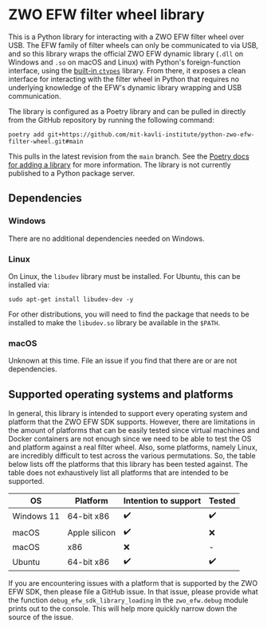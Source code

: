 # ZWO EFW filter wheel library

This is a Python library for interacting with a ZWO EFW filter wheel over USB. The EFW family of filter wheels can only be communicated to via USB, and so this library wraps the official ZWO EFW dynamic library (`.dll` on Windows and `.so` on macOS and Linux) with Python's foreign-function interface, using the [built-in `ctypes`](https://docs.python.org/3/library/ctypes.html) library. From there, it exposes a clean interface for interacting with the filter wheel in Python that requires no underlying knowledge of the EFW's dynamic library wrapping and USB communication.

The library is configured as a Poetry library and can be pulled in directly from the GitHub repository by running the following command:

```console
poetry add git+https://github.com/mit-kavli-institute/python-zwo-efw-filter-wheel.git#main
```

This pulls in the latest revision from the `main` branch. See the [Poetry docs for adding a library](https://python-poetry.org/docs/cli/#add) for more information. The library is not currently published to a Python package server.

## Dependencies

### Windows

There are no additional dependencies needed on Windows.

### Linux

On Linux, the `libudev` library must be installed. For Ubuntu, this can be installed via:

```console
sudo apt-get install libudev-dev -y
```

For other distributions, you will need to find the package that needs to be installed to make the `libudev.so` library be available in the `$PATH`.

### macOS

Unknown at this time. File an issue if you find that there are or are not dependencies.

## Supported operating systems and platforms

In general, this library is intended to support every operating system and platform that the ZWO EFW SDK supports. However, there are limitations in the amount of platforms that can be easily tested since virtual machines and Docker containers are not enough since we need to be able to test the OS and platform against a real filter wheel. Also, some platforms, namely Linux, are incredibly difficult to test across the various permutations. So, the table below lists off the platforms that this library has been tested against. The table does not exhaustively list all platforms that are intended to be supported.

| OS         | Platform      | Intention to support | Tested             |
| ---------- | ------------- | -------------------- | ------------------ |
| Windows 11 | 64-bit x86    | :heavy_check_mark:   | :heavy_check_mark: |
| macOS      | Apple silicon | :heavy_check_mark:   | :x:                |
| macOS      | x86           | :x:                  | -                  |
| Ubuntu     | 64-bit x86    | :heavy_check_mark:   | :heavy_check_mark: |

If you are encountering issues with a platform that is supported by the ZWO EFW SDK, then please file a GitHub issue. In that issue, please provide what the function `debug_efw_sdk_library_loading` in the `zwo_efw.debug` module prints out to the console. This will help more quickly narrow down the source of the issue.
